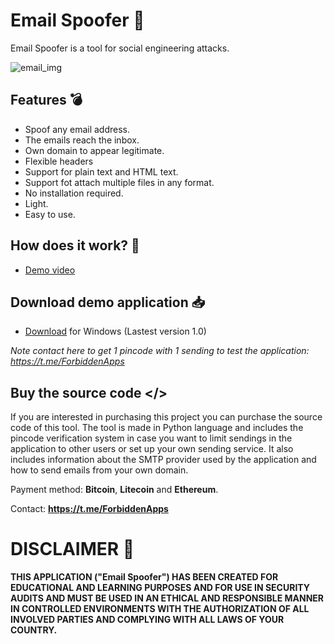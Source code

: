 #  Email Spoofer 📧

Email Spoofer is a tool for social engineering attacks.

![email_img](https://github.com/ForbiddenApps/Email-Spoofer/assets/164560634/34b0c36e-d263-48ca-8e60-bcbce43a4c21)

## Features 💣

+ Spoof any email address.
+ The emails reach the inbox.
+ Own domain to appear legitimate.
+ Flexible headers
+ Support for plain text and HTML text.
+ Support fot attach multiple files in any format.
+ No installation required.
+ Light.
+ Easy to use.

## How does it work? 🧪

+ [Demo video](https://www.youtube.com/watch?v=YMtjZg-a2zA)

## Download demo application 📥

+ [Download](https://github.com/ForbiddenApps/Email-Spoofer/releases/download/1.0/Email-Spoofer.rar) for Windows (Lastest version 1.0)

*Note contact here to get 1 pincode with 1 sending to test the application: https://t.me/ForbiddenApps*

 ## Buy the source code </>
 
If you are interested in purchasing this project you can purchase the source code of this tool. The tool is made in Python language and includes the pincode verification system in case you want to limit sendings in the application to other users or set up your own sending service. It also includes information about the SMTP provider used by the application and how to send emails from your own domain.

Payment method: **Bitcoin**, **Litecoin** and **Ethereum**.

Contact: **https://t.me/ForbiddenApps**

# DISCLAIMER 📜

**THIS APPLICATION ("Email Spoofer") HAS BEEN CREATED FOR EDUCATIONAL AND LEARNING PURPOSES AND FOR USE IN SECURITY AUDITS AND MUST BE USED IN AN ETHICAL AND RESPONSIBLE MANNER IN CONTROLLED ENVIRONMENTS WITH THE AUTHORIZATION OF ALL INVOLVED PARTIES AND COMPLYING WITH ALL LAWS OF YOUR COUNTRY.**
